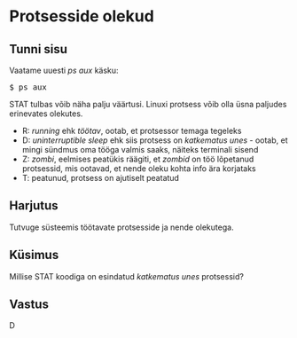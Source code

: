 # Protsesside olekud

## Tunni sisu

Vaatame uuesti *ps aux* käsku:

<pre>$ ps aux</pre>

STAT tulbas võib näha palju väärtusi. Linuxi protsess võib olla üsna paljudes erinevates olekutes.

<ul>
<li>R: <i>running</i> ehk <i>töötav</i>, ootab, et protsessor temaga tegeleks</li>
<li>D: <i>uninterruptible sleep</i> ehk siis protsess on <i>katkematus unes</i> - ootab, et mingi sündmus oma tööga valmis saaks, näiteks terminali sisend</li>
<li>Z: <i>zombi</i>, eelmises peatükis räägiti, et <i>zombid</i> on töö lõpetanud protsessid, mis ootavad, et nende oleku kohta info ära korjataks</li>
<li>T: peatunud, protsess on ajutiselt peatatud</li>
</ul>

## Harjutus

Tutvuge süsteemis töötavate protsesside ja nende olekutega.

## Küsimus

Millise STAT koodiga on esindatud <i>katkematus unes</i> protsessid?

## Vastus

D
